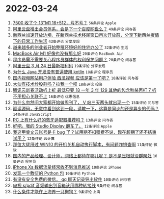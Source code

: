 # 2022-03-24

1. [7500 收了个 13"M1 16+512，亏不亏？](https://www.v2ex.com/t/842509) `56条评论` `Apple`
1. [阿里云盘推出会员体系，会是下一个百度网盘么？](https://www.v2ex.com/t/842520) `49条评论` `问与答`
1. [新西兰加速开放边境，在新西兰技术移民窗口再次开放前，分享下新西兰疫情下的日常工作生活](https://www.v2ex.com/t/842543) `43条评论` `分享发现`
1. [越来越多的创业者开始整租环境好的住宅办公了](https://www.v2ex.com/t/842596) `32条评论` `生活`
1. [MacBook Air M1 好像也没有那么好](https://www.v2ex.com/t/842614) `20条评论` `MacBook Air`
1. [程序员需不需要关心程序员群体的权利保护问题？](https://www.v2ex.com/t/842542) `20条评论` `问与答`
1. [阿里云盘 3 月 24 日最新福利码](https://www.v2ex.com/t/842512) `19条评论` `分享发现`
1. [为什么 Java 开发没有普遍使用 kotlin](https://www.v2ex.com/t/842611) `18条评论` `程序员`
1. [国内视频网站用户体验 西瓜视频 应该是第一了吧？](https://www.v2ex.com/t/842528) `18条评论` `问与答`
1. [大伙有技术炒股群吗？拉我一个呗](https://www.v2ex.com/t/842519) `18条评论` `投资`
1. [腾讯云新春活动折上折 最低只要 18 一年 3 年 129 其他的包含秒杀再打 7 折 不用担心关联不上](https://www.v2ex.com/t/842601) `16条评论` `优惠信息`
1. [为什么忽然间大家都开始做周刊了， V 站三天两头就出现一个](https://www.v2ex.com/t/842511) `15条评论` `问与答`
1. [阅读源码，无意中看到这到一段，请教一下，这算是同步的还是异步的代码？](https://www.v2ex.com/t/842504) `14条评论` `JavaScript`
1. [PC 上有什么好的蓝牙适配器推荐吗？](https://www.v2ex.com/t/842535) `13条评论` `问与答`
1. [好吧。我的 Studio Display 翻车了。](https://www.v2ex.com/t/842597) `12条评论` `Apple`
1. [我这甲骨文云账号是卡 bug 了？试用期不扣赠费不说，现在超期了还不结束试用？](https://www.v2ex.com/t/842507) `12条评论` `云计算`
1. [那位大佬用过 WIN10 的开机关机自动执行脚本，有问题咋排查啊](https://www.v2ex.com/t/842569) `11条评论` `微软`
1. [国内的产品经理、设计师，网络上都待在哪儿呢？ 是不是压根就没群聚处](https://www.v2ex.com/t/842545) `10条评论` `程序员`
1. [iPhone Xs 数据流量经常收不到消息推送](https://www.v2ex.com/t/842539) `10条评论` `iPhone`
1. [发现一个敷衍的 Python 包](https://www.v2ex.com/t/842522) `10条评论` `Python`
1. [有没有安全免费的微信， qq 聊天记录导出软件](https://www.v2ex.com/t/842510) `10条评论` `问与答`
1. [电视 s/pdif 音频输出到音箱该用哪种转接线](https://www.v2ex.com/t/842620) `9条评论` `问与答`
1. [什么条件才能在上海养一只狗狗？](https://www.v2ex.com/t/842613) `9条评论` `上海`
